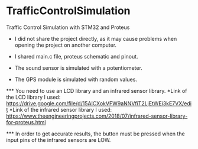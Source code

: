 # TrafficControlSimulation
Traffic Control Simulation with STM32 and Proteus

* I did not share the project directly, as it may cause problems 
when opening the project on another computer.
* I shared main.c file, proteus schematic and pinout.

* The sound sensor is simulated with a potentiometer.
* The GPS module is simulated with random values.

*** You need to use an LCD library and an infrared sensor library.
*Link of the LCD library I used:
https://drive.google.com/file/d/15AICXokVFW9aNNVfiT2LjEtWEi3kE7VX/edit
*Link of the infrared sensor library I used:
https://www.theengineeringprojects.com/2018/07/infrared-sensor-library-for-proteus.html

*** In order to get accurate results, the button must be pressed
when the input pins of the infrared sensors are LOW.
